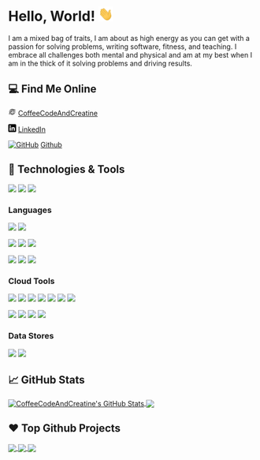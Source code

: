 # Hello, World! <img src="https://raw.githubusercontent.com/CoffeeCodeAndCreatine/CoffeeCodeAndCreatine/master/wave.gif" width="30px">

I am a mixed bag of traits, I am about as high energy as you can get with a passion for solving problems, writing software, fitness, and teaching. I embrace all challenges both mental and physical and am at my best when I am in the thick of it solving problems and driving results.

## 💻 Find Me Online
[![CoffeeCodeAndCreatine][1.2]][1] [CoffeeCodeAndCreatine][1]

[![LinkedIn][3.2]][3] [LinkedIn][3]
 
[![GitHub][2.2]][2] [Github][2]  

## 🔧 Technologies & Tools
![](https://img.shields.io/badge/Level_III-Proficient-informational?style=flat&color=brightgreen)
![](https://img.shields.io/badge/Level_II-Experience-informational?style=flat&color=yellow)
![](https://img.shields.io/badge/Level_I-Rusty-informational?style=flat&color=lightgrey)

### Languages
![](https://img.shields.io/badge/Code-Python-informational?style=flat&logo=python&logoColor=white&color=brightgreen)
![](https://img.shields.io/badge/Code-Java-informational?style=flat&logo=java&logoColor=white&color=brightgreen)

![](https://img.shields.io/badge/Code-Golang-informational?style=flat&logo=go&logoColor=white&color=yellow)
![](https://img.shields.io/badge/Code-JS-informational?style=flat&logo=javascript&logoColor=white&color=yellow)
![](https://img.shields.io/badge/Code-Bash-informational?style=flat&logo=powershell&logoColor=white&color=yellow)

![](https://img.shields.io/badge/Code-Scala-informational?style=flat&logo=scala&logoColor=white&color=lightgrey)
![](https://img.shields.io/badge/Code-Kotlin-informational?style=flat&logo=kotlin&logoColor=white&color=lightgrey)
![](https://img.shields.io/badge/Code-C++-informational?style=flat&logo=c%2B%2B&logoColor=white&color=lightgrey)

### Cloud Tools
![](https://img.shields.io/badge/AWS-EC2-informational?style=flat&logo=amazonaws&logoColor=white&color=brightgreen)
![](https://img.shields.io/badge/AWS-ECS-informational?style=flat&logo=amazonaws&logoColor=white&color=brightgreen)
![](https://img.shields.io/badge/AWS-ECR-informational?style=flat&logo=amazonaws&logoColor=white&color=brightgreen)
![](https://img.shields.io/badge/AWS-EMR-informational?style=flat&logo=amazonaws&logoColor=white&color=brightgreen)
![](https://img.shields.io/badge/AWS-S3-informational?style=flat&logo=amazonaws&logoColor=white&color=brightgreen)
![](https://img.shields.io/badge/AWS-CodeBuild-informational?style=flat&logo=amazonaws&logoColor=white&color=brightgreen)
![](https://img.shields.io/badge/AWS-IAM-informational?style=flat&logo=amazonaws&logoColor=white&color=brightgreen)

![](https://img.shields.io/badge/GCP-CloudStorage-informational?style=flat&logo=googlecloud&logoColor=white&color=brightgreen)
![](https://img.shields.io/badge/GCP-DialogFlow-informational?style=flat&logo=googlecloud&logoColor=white&color=brightgreen)
![](https://img.shields.io/badge/GCP-FireBase-informational?style=flat&logo=googlecloud&logoColor=white&color=yellow)
![](https://img.shields.io/badge/GCP-IAM-informational?style=flat&logo=googlecloud&logoColor=white&color=yellow)

### Data Stores
![](https://img.shields.io/badge/DB-Postgres-informational?style=flat&logo=PostgreSQL&logoColor=white&color=brightgreen)
![](https://img.shields.io/badge/Cache-Redis-informational?style=flat&logo=redis&logoColor=white&color=brightgreen)



## 📈 GitHub Stats
<a href="https://github.com/CoffeeCodeAndCreatine/CoffeeCodeAndCreatine">
  <img align="center" src="https://github-readme-stats.vercel.app/api?username=CoffeeCodeAndCreatine&show_icons=true&line_height=27&count_private=true&title_color=ffffff&text_color=c9cacc&icon_color=2bbc8a&bg_color=1d1f21" alt="CoffeeCodeAndCreatine's GitHub Stats" />
</a>
<a href="https://github.com/CoffeeCodeAndCreatine/CoffeeCodeAndCreatine">
  <img align="center" src="https://github-readme-stats.vercel.app/api/top-langs/?username=CoffeeCodeAndCreatine&&title_color=ffffff&text_color=c9cacc&icon_color=2bbc8a&bg_color=1d1f21&langs_count=3" />
</a>


## ❤️ Top Github Projects
<a href="https://github.com/MartinHeinz/python-project-blueprint">
  <img align="center" src="https://github-readme-stats.vercel.app/api/pin/?username=CoffeeCodeAndCreatine&repo=slackbot_real_time_messaging_api_example&title_color=ffffff&text_color=c9cacc&icon_color=2bbc8a&bg_color=1d1f21" />
</a>

<a href="https://github.com/MartinHeinz/go-project-blueprint">
  <img align="center" src="https://github-readme-stats.vercel.app/api/pin/?username=CoffeeCodeAndCreatine&repo=slackbot_git_bot&title_color=ffffff&text_color=c9cacc&icon_color=2bbc8a&bg_color=1d1f21" />
</a>    

<a href="https://github.com/MartinHeinz/go-project-blueprint">
  <img align="center" src="https://github-readme-stats.vercel.app/api/pin/?username=CoffeeCodeAndCreatine&repo=slackbot_events_api_example&title_color=ffffff&text_color=c9cacc&icon_color=2bbc8a&bg_color=1d1f21" />
</a>   

<!-- icons without padding -->
[1.2]: https://raw.githubusercontent.com/CoffeeCodeAndCreatine/CoffeeCodeAndCreatine/master/internet_icon_small.png (github icon without padding)
[2.2]: http://i.imgur.com/9I6NRUm.png (github icon without padding)
[3.2]: https://raw.githubusercontent.com/CoffeeCodeAndCreatine/CoffeeCodeAndCreatine/master/linkedin-3-16.png (LinkedIn icon without padding)

<!-- social media accounts -->
[1]: https://CoffeeCodeAndCreatine.com
[2]: https://github.com/CoffeeCodeAndCreatine
[3]: https://www.linkedin.com/in/jacob-daigle-4164b179/